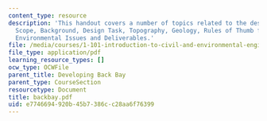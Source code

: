 ```yaml
---
content_type: resource
description: 'This handout covers a number of topics related to the design project:
  Scope, Background, Design Task, Topography, Geology, Rules of Thumb for Foundations,
  Environmental Issues and Deliverables.'
file: /media/courses/1-101-introduction-to-civil-and-environmental-engineering-design-i-fall-2006/e7746694920b45b7386cc28aa6f76399_backbay.pdf
file_type: application/pdf
learning_resource_types: []
ocw_type: OCWFile
parent_title: Developing Back Bay
parent_type: CourseSection
resourcetype: Document
title: backbay.pdf
uid: e7746694-920b-45b7-386c-c28aa6f76399
---
```

